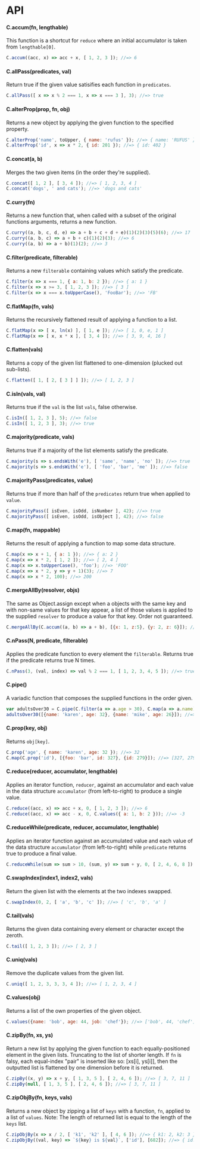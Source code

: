 # API

#### C.accum(fn, lengthable)
This function is a shortcut for `reduce` where an initial accumulator is taken from `lengthable[0]`.
```javascript
C.accum((acc, x) => acc + x, [ 1, 2, 3 ]); //=> 6
```

#### C.allPass(predicates, val)
Return true if the given value satisifies each function in `predicates`.
```javascript
C.allPass([ x => x % 2 === 1, x => x === 3 ], 3); //=> true
```

#### C.alterProp(prop, fn, obj)
Returns a new object by applying the given function to the specified property.
```javascript
C.alterProp('name', toUpper, { name: 'rufus' }); //=> { name: 'RUFUS' }
C.alterProp('id', x => x * 2, { id: 201 }); //=> { id: 402 }
```

#### C.concat(a, b)
Merges the two given items (in the order they're supplied).
```javascript
C.concat([ 1, 2 ], [ 3, 4 ]); //=> [ 1, 2, 3, 4 ]
C.concat('dogs', ' and cats'); //=> 'dogs and cats'
```

#### C.curry(fn)
Returns a new function that, when called with a subset of the original
functions arguments, returns a new function.
```javascript
C.curry((a, b, c, d, e) => a + b + c + d + e)(1)(2)(3)(5)(6); //=> 17
C.curry((a, b, c) => a + b + c)(1)(2)(3); //=> 6
C.curry((a, b) => a + b)(1)(2); //=> 3
```

#### C.filter(predicate, filterable)
Returns a new `filterable` containing values which satisfy the predicate.
```javascript
C.filter(x => x === 1, { a: 1, b: 2 }); //=> { a: 1 }
C.filter(x => x >= 3, [ 1, 2, 3 ]); //=> [ 3 ]
C.filter(x => x === x.toUpperCase(), 'FooBar'); //=> 'FB'
```

#### C.flatMap(fn, vals)
Returns the recursively flattened result of applying a function to a list.
```javascript
C.flatMap(x => [ x, ln(x) ], [ 1, e ]); //=> [ 1, 0, e, 1 ]
C.flatMap(x => [ x, x * x ], [ 3, 4 ]); //=> [ 3, 9, 4, 16 ]
```

#### C.flatten(vals)
Returns a copy of the given list flattened to one-dimension (plucked out sub-lists).
```javascript
C.flatten([ 1, [ 2, [ 3 ] ] ]); //=> [ 1, 2, 3 ]
```

#### C.isIn(vals, val)
Returns true if the `val` is the list `vals`, false otherwise.
```javascript
C.isIn([ 1, 2, 3 ], 5); //=> false
C.isIn([ 1, 2, 3 ], 3); //=> true
```

#### C.majority(predicate, vals)
Returns true if a majority of the list elements satisfy the predicate.
```javascript
C.majority(s => s.endsWith('e'), [ 'same', 'name', 'no' ]); //=> true
C.majority(s => s.endsWith('e'), [ 'foo', 'bar', 'me' ]); //=> false
```

#### C.majorityPass(predicates, value)
Returns true if more than half of the `predicates` return true when applied to `value`.
```javascript
C.majorityPass([ isEven, isOdd, isNumber ], 42); //=> true
C.majorityPass([ isEven, isOdd, isObject ], 42); //=> false
```

#### C.map(fn, mappable)
Returns the result of applying a function to map some data structure.
```javascript
C.map(x => x + 1, { a: 1 }); //=> { a: 2 }
C.map(x => x * 2, [ 1, 2 ]); //=> [ 2, 4 ]
C.map(x => x.toUpperCase(), 'foo'); //=> 'FOO'
C.map(x => x * 2, y => y + 1)(3); //=> 7
C.map(x => x * 2, 100); //=> 200
```

#### C.mergeAllBy(resolver, objs)
The same as Object.assign except when a objects with the same key and with
non-same values for that key appear, a list of those values is applied to
the supplied `resolver` to produce a value for that key. Order not guaranteed.
```javascript
C.mergeAllBy(C.accum((a, b) => a + b), [{x: 1, z:5}, {y: 2, z: 6}]); //=> {x: 1, y: 2, z: 11}
```

#### C.nPass(N, predicate, filterable)
Applies the predicate function to every element the `filterable`.
Returns true if the predicate returns true N times.
```javascript
C.nPass(3, (val, index) => val % 2 === 1, [ 1, 2, 3, 4, 5 ]); //=> true
```

#### C.pipe()
A variadic function that composes the supplied functions in the order given.
```javascript
var adultsOver30 = C.pipe(C.filter(a => a.age > 30), C.map(a => a.name));
adultsOver30([{name: 'karen', age: 32}, {name: 'mike', age: 26}]); //=> 'karen'
```

#### C.prop(key, obj)
Returns `obj[key]`.
```javascript
C.prop('age', { name: 'karen', age: 32 }); //=> 32
C.map(C.prop('id'), [{foo: 'bar', id: 327}, {id: 279}]); //=> [327, 279]
```

#### C.reduce(reducer, accumulator, lengthable)
Applies an iterator function, `reducer`, against an accumulator and each value
in the data structure `accumulator` (from left-to-right) to produce a single value.
```javascript
C.reduce((acc, x) => acc + x, 0, [ 1, 2, 3 ]); //=> 6
C.reduce((acc, x) => acc - x, 0, C.values({ a: 1, b: 2 })); //=> -3
```

#### C.reduceWhile(predicate, reducer, accumulator, lengthable)
Applies an iterator function against an accumulated value and each value
of the data structure `accumulator` (from left-to-right) while `predicate` returns true
to produce a final value.
```javascript
C.reduceWhile(sum => sum > 10, (sum, y) => sum + y, 0, [ 2, 4, 6, 8 ]); //=> 12
```

#### C.swapIndex(index1, index2, vals)
Return the given list with the elements at the two indexes swapped.
```javascript
C.swapIndex(0, 2, [ 'a', 'b', 'c' ]); //=> [ 'c', 'b', 'a' ]
```

#### C.tail(vals)
Returns the given data containing every element or character except the zeroth.
```javascript
C.tail([ 1, 2, 3 ]); //=> [ 2, 3 ]
```

#### C.uniq(vals)
Remove the duplicate values from the given list.
```javascript
C.uniq([ 1, 2, 3, 3, 3, 4 ]); //=> [ 1, 2, 3, 4 ]
```

#### C.values(obj)
Returns a list of the own properties of the given object.
```javascript
C.values({name: 'bob', age: 44, job: 'chef'}); //=> ['bob', 44, 'chef']
```

#### C.zipBy(fn, xs, ys)
Return a new list by applying the given function to each equally-positioned
element in the given lists. Truncating to the list of shorter length.
If `fn` is falsy, each equal-index "pair" is inserted like so: [xs[i], ys[i]],
then the outputted list is flattened by one dimension before it is returned.
```javascript
C.zipBy((x, y) => x + y, [ 1, 3, 5 ], [ 2, 4, 6 ]); //=> [ 3, 7, 11 ]
C.zipBy(null, [ 1, 3, 5 ], [ 2, 4, 6 ]); //=> [ 3, 7, 11 ]
```

#### C.zipObjBy(fn, keys, vals)
Returns a new object by zipping a list of `keys` with a function, `fn`,
applied to a list of `values`.
Note: The length of returned list is equal to the length of the `keys` list.
```javascript
C.zipObjBy(x => x / 2, [ 'k1', 'k2' ], [ 4, 6 ]); //=> { k1: 2, k2: 3 }
C.zipObjBy((val, key) => `${key} is ${val}`, ['id'], [682]); //=> { id: 'id is 682' }
```

